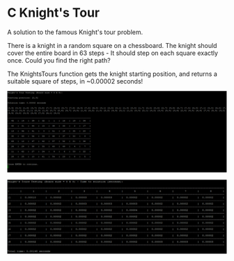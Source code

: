 # C Knight's Tour
A solution to the famous Knight's tour problem.

There is a knight in a random square on a chessboard.
The knight should cover the entire board in 63 steps - It should step on each square exactly once.
Could you find the right path?

The KnightsTours function gets the knight starting position, and returns a suitable square of steps, in ~0.00002 seconds!

![An example](example.png)

![Time to solution](time.png)

